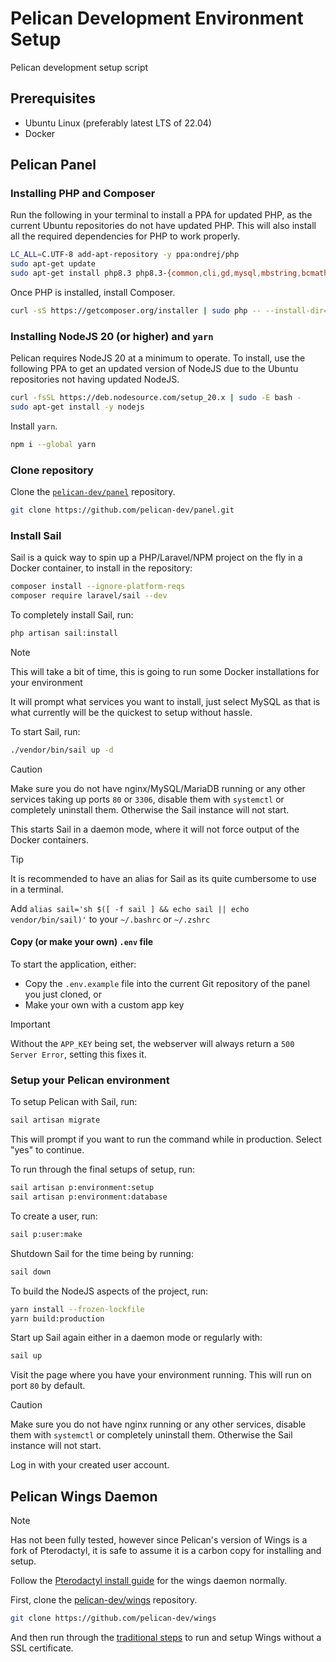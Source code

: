 # Pelican Development Environment Setup

Pelican development setup script

## Prerequisites

* Ubuntu Linux (preferably latest LTS of 22.04)
* Docker

## Pelican Panel

### Installing PHP and Composer

Run the following in your terminal to install a PPA for updated PHP, as the current Ubuntu repositories do not have updated PHP. This will also install all the required dependencies for PHP to work properly.

```bash
LC_ALL=C.UTF-8 add-apt-repository -y ppa:ondrej/php
sudo apt-get update
sudo apt-get install php8.3 php8.3-{common,cli,gd,mysql,mbstring,bcmath,xml,fpm,curl,zip,intl} tar unzipgit -y
```

Once PHP is installed, install Composer.

```bash
curl -sS https://getcomposer.org/installer | sudo php -- --install-dir=/usr/local/bin --filename=composer
```

### Installing NodeJS 20 (or higher) and `yarn`

Pelican requires NodeJS 20 at a minimum to operate. To install, use the following PPA to get an updated version of NodeJS due to the Ubuntu repositories not having updated NodeJS.

```bash
curl -fsSL https://deb.nodesource.com/setup_20.x | sudo -E bash -
sudo apt-get install -y nodejs
```

Install `yarn`.

```bash
npm i --global yarn
```

### Clone repository

Clone the [`pelican-dev/panel`](https://github.com/pelican-dev/panel) repository.

```bash
git clone https://github.com/pelican-dev/panel.git
```

### Install Sail

Sail is a quick way to spin up a PHP/Laravel/NPM project on the fly in a Docker container, to install in the repository:

```bash
composer install --ignore-platform-reqs
composer require laravel/sail --dev
```

To completely install Sail, run:

```bash
php artisan sail:install
```

> [!NOTE]
>
> This will take a bit of time, this is going to run some Docker installations for your environment

It will prompt what services you want to install, just select MySQL as that is what currently will be the quickest to setup without hassle.

To start Sail, run:

```bash
./vendor/bin/sail up -d
```

> [!CAUTION]
>
> Make sure you do not have nginx/MySQL/MariaDB running or any other services taking up ports `80` or `3306`, disable them with `systemctl` or completely uninstall them. Otherwise the Sail instance will not start.

This starts Sail in a daemon mode, where it will not force output of the Docker containers.

> [!TIP]
>
> It is recommended to have an alias for Sail as its quite cumbersome to use in a terminal.
>
> Add `alias sail='sh $([ -f sail ] && echo sail || echo vendor/bin/sail)'` to your `~/.bashrc` or `~/.zshrc`

#### Copy (or make your own) `.env` file

To start the application, either:

* Copy the `.env.example` file into the current Git repository of the panel you just cloned, or
* Make your own with a custom app key

> [!IMPORTANT]
>
> Without the `APP_KEY` being set, the webserver will always return a `500 Server Error`, setting this fixes it.

### Setup your Pelican environment

To setup Pelican with Sail, run:

```bash
sail artisan migrate
```

This will prompt if you want to run the command while in production. Select "yes" to continue.

To run through the final setups of setup, run:

```bash
sail artisan p:environment:setup
sail artisan p:environment:database
```

To create a user, run:

```bash
sail p:user:make
```

Shutdown Sail for the time being by running:

```bash
sail down
```

To build the NodeJS aspects of the project, run:

```bash
yarn install --frozen-lockfile
yarn build:production
```

Start up Sail again either in a daemon mode or regularly with:

```bash
sail up
```

Visit the page where you have your environment running. This will run on port `80` by default.

> [!CAUTION]
>
> Make sure you do not have nginx running or any other services, disable them with `systemctl` or completely uninstall them. Otherwise the Sail instance will not start.

Log in with your created user account.

## Pelican Wings Daemon

> [!NOTE]
>
> Has not been fully tested, however since Pelican's version of Wings is a fork of Pterodactyl, it is safe to assume it is a carbon copy for installing and setup.

Follow the [Pterodactyl install guide](https://pterodactyl.io/wings/1.0/installing.html) for the wings daemon normally.

First, clone the [pelican-dev/wings](https://github.com/pelican-dev/wings) repository.

```bash
git clone https://github.com/pelican-dev/wings
```

And then run through the [traditional steps](https://pterodactyl.io/wings/1.0/installing.html) to run and setup Wings without a SSL certificate.
